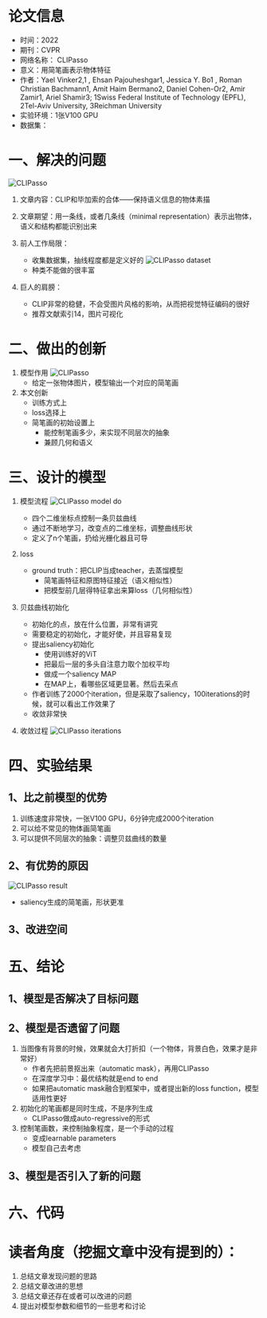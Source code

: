 # 论文信息
- 时间：2022
- 期刊：CVPR
- 网络名称： CLIPasso
- 意义：用简笔画表示物体特征
- 作者：Yael Vinker2,1 , Ehsan Pajouheshgar1, Jessica Y. Bo1 , Roman Christian Bachmann1, Amit Haim Bermano2, Daniel Cohen-Or2, Amir Zamir1, Ariel Shamir3; 1Swiss Federal Institute of Technology (EPFL), 2Tel-Aviv University, 3Reichman University
- 实验环境：1张V100 GPU
- 数据集：
# 一、解决的问题
![CLIPasso](../pictures/CLIPasso.png)

1. 文章内容：CLIP和毕加索的合体——保持语义信息的物体素描
2. 文章期望：用一条线，或者几条线（minimal representation）表示出物体，语义和结构都能识别出来

3. 前人工作局限：
    - 收集数据集，抽线程度都是定义好的
    ![CLIPasso dataset](../pictures/CLIPasso%20dataset.png)
    - 种类不能做的很丰富
4. 巨人的肩膀：
    - CLIP非常的稳健，不会受图片风格的影响，从而把视觉特征编码的很好
    - 推荐文献索引14，图片可视化
# 二、做出的创新
1. 模型作用
    ![CLIPasso](../pictures/CLIPasso%20model.png)
    - 给定一张物体图片，模型输出一个对应的简笔画    
2. 本文创新
    - 训练方式上
    - loss选择上
    - 简笔画的初始设置上
        - 能控制笔画多少，来实现不同层次的抽象
        - 兼顾几何和语义
# 三、设计的模型
1. 模型流程
    ![CLIPasso model do](../pictures/CLIPasso%20model%20do.png)
    - 四个二维坐标点控制一条贝兹曲线
    - 通过不断地学习，改变点的二维坐标，调整曲线形状
    - 定义了n个笔画，扔给光栅化器且可导
2. loss
    - ground truth：把CLIP当成teacher，去蒸馏模型
        - 简笔画特征和原图特征接近（语义相似性）
        - 把模型前几层得特征拿出来算loss（几何相似性）

3. 贝兹曲线初始化
    - 初始化的点，放在什么位置，非常有讲究
    - 需要稳定的初始化，才能好使，并且容易复现
    - 提出saliency初始化
        - 使用训练好的ViT
        - 把最后一层的多头自注意力取个加权平均
        - 做成一个saliency MAP
        - 在MAP上，看哪些区域更显著。然后去采点
    - 作者训练了2000个iteration，但是采取了saliency，100iterations的时候，就可以看出工作效果了
    - 收敛非常快
4. 收敛过程
    ![CLIPasso iterations](../pictures/CLIPasso%20iterations.png)

# 四、实验结果

## 1、比之前模型的优势
1. 训练速度非常快，一张V100 GPU，6分钟完成2000个iteration
2. 可以给不常见的物体画简笔画
3. 可以提供不同层次的抽象：调整贝兹曲线的数量
## 2、有优势的原因
![CLIPasso result](../pictures/CLIPasso%20result.png)
- saliency生成的简笔画，形状更准
## 3、改进空间

# 五、结论

## 1、模型是否解决了目标问题

## 2、模型是否遗留了问题
1. 当图像有背景的时候，效果就会大打折扣（一个物体，背景白色，效果才是非常好）
    - 作者先把前景抠出来（automatic mask），再用CLIPasso
    - 在深度学习中：最优结构就是end to end
    - 如果把automatic mask融合到框架中，或者提出新的loss function，模型适用性更好
2. 初始化的笔画都是同时生成，不是序列生成
    - CLIPasso做成auto-regressive的形式
3. 控制笔画数，来控制抽象程度，是一个手动的过程
    - 变成learnable parameters
    - 模型自己去考虑
## 3、模型是否引入了新的问题

# 六、代码

# 读者角度（挖掘文章中没有提到的）：
1. 总结文章发现问题的思路
2. 总结文章改进的思想
3. 总结文章还存在或者可以改进的问题
4. 提出对模型参数和细节的一些思考和讨论